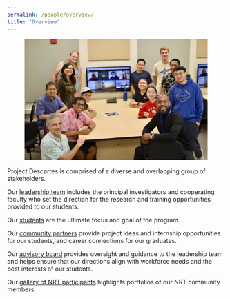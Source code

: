 ```yaml
---
permalink: /people/overview/
title: "Overview"
---
```


<figure style="text-align: center;">
  <img src="/assets/images/NRT-group-photo-summer-2024.jpg" alt="Group Photo Summer 2024" width="900">
</figure>

Project Descartes is comprised of a diverse and overlapping group of stakeholders. 

Our [leadership team](./leadership-team.md) includes the principal investigators and cooperating faculty who set the direction for the research and training opportunities provided to our students.

Our [students](./students.md) are the ultimate focus and goal of the program. 

Our [community partners](./community-partners.md) provide project ideas and internship opportunities for our students, and career connections for our graduates.

Our [advisory board](./advisory-board.md) provides oversight and guidance to the leadership team and helps ensure that our directions align with workforce needs and the best interests of our students. 

Our [gallery of NRT participants](http://descartes.manoa.hawaii.edu/nrt-portfolios/) highlights portfolios of our NRT community members:
<!--
<div class="container mt-4">
    <iframe src="https://descartes.manoa.hawaii.edu/nrt-portfolios/" style="width:100%; height:500px;" frameborder="0" allowfullscreen></iframe>
</div>
-->
